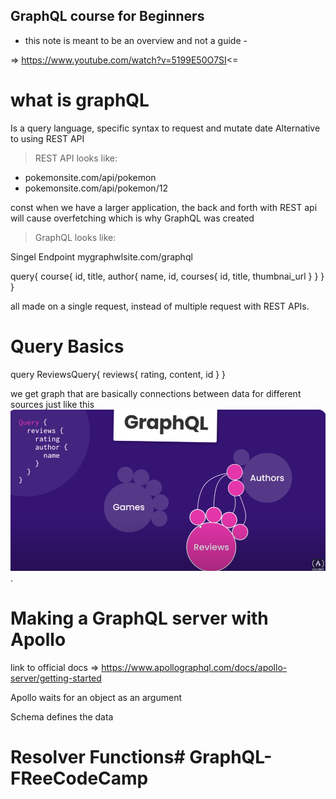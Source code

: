 ## GraphQL course for Beginners ##

- this note is meant to be an overview and not a guide -

=> https://www.youtube.com/watch?v=5199E50O7SI<=

# what is graphQL #

Is a query language, specific syntax to request and mutate date 
Alternative to using REST API


> REST API looks like:

- pokemonsite.com/api/pokemon
- pokemonsite.com/api/pokemon/12
 
 const
 when we have a larger application, the back and forth with REST api will cause overfetching which is why GraphQL was created


> GraphQL looks like:

Singel Endpoint
mygraphwlsite.com/graphql

query{
    course{
        id,
        title,
        author{
            name,
            id,
            courses{
                id,
                title,
                thumbnai_url
            }
        }
    }
}

all made on a single request, instead of multiple request with REST APIs.

# Query Basics

query ReviewsQuery{
    reviews{
        rating,
        content,
        id
    }
}

we get graph that are basically connections between data for different sources just like this  ![example](image.png).

# Making a GraphQL server with Apollo

link to official docs => https://www.apollographql.com/docs/apollo-server/getting-started

Apollo waits for an object as an argument

Schema defines the data

# Resolver Functions# GraphQL-FReeCodeCamp
